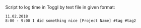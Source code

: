 Script to log time in Toggl by text file in given format:
```
11.02.2018
8:00 - 9:00 I did something nice [Project Name] #tag #tag2
```